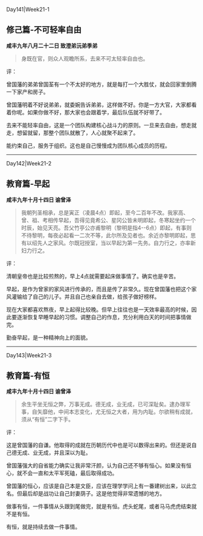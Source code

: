 Day141|Week21-1

## 修己篇-不可轻率自由

**咸丰九年八月二十二日 致澄弟沅弟季弟**

>身既在官，则众人观瞻所系，去来不可太轻率自由也。

评：

曾国藩的弟弟曾国荃有一个不太好的地方，就是每打一个大胜仗，就会回家里倒腾一下家产和房子。

曾国藩明着不好说弟弟，就委婉告诉弟弟，这样做不好。你是一方大官，大家都看着你呢。如果你做不好，那大家也会跟着学，最后队伍就不好带了。

去来不能轻率自由，这是一个团队构建核心战斗力的原则。一旦来去自由，想走就走，想留就留，那整个团队就散了，人心就聚不起来了。

能约束自己，服务于组织。这也是自己慢慢成为团队核心成员的历程。

------

Day142|Week21-2

## 教育篇-早起

**咸丰九年十月十四日 谕曾泽**

>我朝列圣相承，总是寅正（凌晨4点）即起，至今二百年不改。我家高、曾、祖、考相传早起，吾得见竟希公、星冈公皆未明即起，冬寒起坐约一个时辰，始见天亮。吾父竹亭公亦甫黎明（黎明是指4--6点）即起，有事则不待黎明，每夜必起看一二次不等，此尔所及见者也。余近亦黎明即起，思有以绍先人之家风。尔既冠授室，当以早起为第一先务。自力行之，亦率新妇力行之。

评：

清朝皇帝也是比较煎熬的，早上4点就需要起床做事情了。确实也是辛苦。

早起，是作为曾家的家风进行传承的，而且是传了非常久。现在曾国藩也把这个家风灌输给了自己的儿子。并且自己也亲自去做，给孩子做好榜样。

现在大家都喜欢熬夜，早上起得比较晚。但早上往往也是一天效率最高的时候，因此要逐渐恢复早睡早起的习惯。调整自己的作息，充分利用白天的时间把事情做完。

勤奋早起，是一种精神向上的面貌。

------

Day143|Week21-3

## 教育篇-有恒

**咸丰九年十月十四日 谕曾泽**

>余生平坐无恒之弊，万事无成。德无成，业无成，已可深耻矣。逮办理军事，自矢靡他，中间本志变化，尤无恒之大者，用为内耻。尔欲稍有成就，须从“有恒”二字下手。

评：

这是曾国藩的自谦。他取得的成就在历朝历代中也是可以数得出来的。但还是说自己德无成、业无成，并且深以为耻。

曾国藩强大的自省能力确实让我非常汗颜，认为自己还不够有恒心。如果没有恒心，就不会一直和太平军死磕，最后取得成功。

曾国藩的恒心，应该是自己本是文臣，应该在理学学问上有一番建树出来，以此立名。但最后却是战功让自己封妻荫子。这是他觉得非常遗憾的地方。

做事有恒，一件事情从头跟到尾做完，就是有恒。虎头蛇尾，或者马马虎虎结束就不是有恒。

有恒，就是持续去做一件事情。
